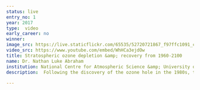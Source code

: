 ```yaml
---
status: live
entry_no: 1
year: 2017
type:  video
early_career: no 
winner: 
image_src: https://live.staticflickr.com/65535/52720721867_f97ffc1091_c_d.jpg
video_src: https://www.youtube.com/embed/WhHCa3ejdOw
title: Stratospheric ozone depletion &amp; recovery from 1960-2100
name: Dr. Nathan Luke Abraham
institution: National Centre for Atmospheric Science &amp; University of Cambridge, Department of Chemistry
description:  Following the discovery of the ozone hole in the 1980s, the Montreal Protocol was enacted 	to limit the release of harmful man-made pollutants that destroy stratospheric ozone. As part 		of of the Chemistry-Climate Model Initiative (CCMI), past depletion and future recovery of ozone 		has been investigated using the United Kingdom Chemistry &amp; Aerosols (UKCA) Chemistry-Climate Model, a 		configuration of the Met Office Unified Model, with this particular simulation running from 1960 to 2100. The 		video shows the time evolution of the March and October total integrated atmospheric ozone column, highlighting 		the reduction in the recent past and subsequent increase over the coming century. The model data was processed 		using the Iris and Matplotlib Python libraries, ImageMagick, and FFmpeg. This simulation was 		performed on ARCHER, and data from the University of Cambridge UKCA simulations are available 		via the British Atmospheric Data Centre as part of the CCMI archive. 
  
---
```

